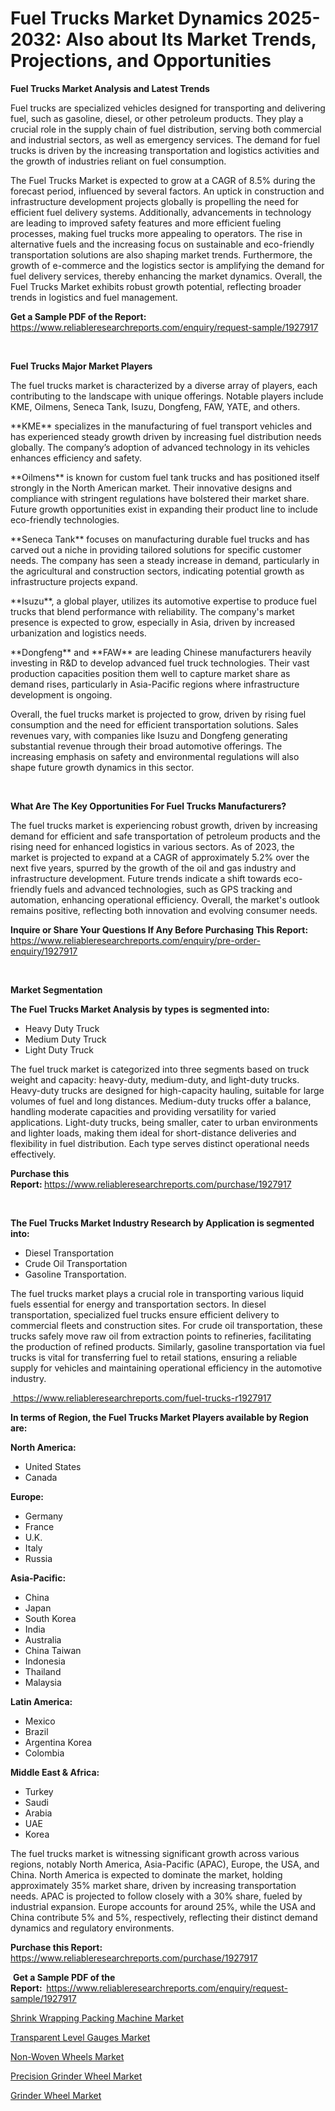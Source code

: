 <p><h1>Fuel Trucks Market Dynamics 2025-2032: Also about Its Market Trends, Projections, and Opportunities</h1></p><p><strong>Fuel Trucks Market Analysis and Latest Trends</strong></p>
<p><p>Fuel trucks are specialized vehicles designed for transporting and delivering fuel, such as gasoline, diesel, or other petroleum products. They play a crucial role in the supply chain of fuel distribution, serving both commercial and industrial sectors, as well as emergency services. The demand for fuel trucks is driven by the increasing transportation and logistics activities and the growth of industries reliant on fuel consumption.</p><p>The Fuel Trucks Market is expected to grow at a CAGR of 8.5% during the forecast period, influenced by several factors. An uptick in construction and infrastructure development projects globally is propelling the need for efficient fuel delivery systems. Additionally, advancements in technology are leading to improved safety features and more efficient fueling processes, making fuel trucks more appealing to operators. The rise in alternative fuels and the increasing focus on sustainable and eco-friendly transportation solutions are also shaping market trends. Furthermore, the growth of e-commerce and the logistics sector is amplifying the demand for fuel delivery services, thereby enhancing the market dynamics. Overall, the Fuel Trucks Market exhibits robust growth potential, reflecting broader trends in logistics and fuel management.</p></p>
<p><strong>Get a Sample PDF of the Report:&nbsp;</strong> <a href="https://www.reliableresearchreports.com/enquiry/request-sample/1927917?utm_campaign=36&utm_medium=2&utm_source=Github&utm_content=ia&utm_term=28032025&utm_id=fuel-trucks">https://www.reliableresearchreports.com/enquiry/request-sample/1927917</a></p>
<p>&nbsp;</p>
<p><strong>Fuel Trucks Major Market Players</strong></p>
<p><p>The fuel trucks market is characterized by a diverse array of players, each contributing to the landscape with unique offerings. Notable players include KME, Oilmens, Seneca Tank, Isuzu, Dongfeng, FAW, YATE, and others.</p><p>**KME** specializes in the manufacturing of fuel transport vehicles and has experienced steady growth driven by increasing fuel distribution needs globally. The company’s adoption of advanced technology in its vehicles enhances efficiency and safety.</p><p>**Oilmens** is known for custom fuel tank trucks and has positioned itself strongly in the North American market. Their innovative designs and compliance with stringent regulations have bolstered their market share. Future growth opportunities exist in expanding their product line to include eco-friendly technologies.</p><p>**Seneca Tank** focuses on manufacturing durable fuel trucks and has carved out a niche in providing tailored solutions for specific customer needs. The company has seen a steady increase in demand, particularly in the agricultural and construction sectors, indicating potential growth as infrastructure projects expand.</p><p>**Isuzu**, a global player, utilizes its automotive expertise to produce fuel trucks that blend performance with reliability. The company's market presence is expected to grow, especially in Asia, driven by increased urbanization and logistics needs.</p><p>**Dongfeng** and **FAW** are leading Chinese manufacturers heavily investing in R&D to develop advanced fuel truck technologies. Their vast production capacities position them well to capture market share as demand rises, particularly in Asia-Pacific regions where infrastructure development is ongoing.</p><p>Overall, the fuel trucks market is projected to grow, driven by rising fuel consumption and the need for efficient transportation solutions. Sales revenues vary, with companies like Isuzu and Dongfeng generating substantial revenue through their broad automotive offerings. The increasing emphasis on safety and environmental regulations will also shape future growth dynamics in this sector.</p></p>
<p>&nbsp;</p>
<p><strong>What Are The Key Opportunities For Fuel Trucks Manufacturers?</strong></p>
<p><p>The fuel trucks market is experiencing robust growth, driven by increasing demand for efficient and safe transportation of petroleum products and the rising need for enhanced logistics in various sectors. As of 2023, the market is projected to expand at a CAGR of approximately 5.2% over the next five years, spurred by the growth of the oil and gas industry and infrastructure development. Future trends indicate a shift towards eco-friendly fuels and advanced technologies, such as GPS tracking and automation, enhancing operational efficiency. Overall, the market's outlook remains positive, reflecting both innovation and evolving consumer needs.</p></p>
<p><strong>Inquire or Share Your Questions If Any Before Purchasing This Report:</strong> <a href="https://www.reliableresearchreports.com/enquiry/pre-order-enquiry/1927917?utm_campaign=36&utm_medium=2&utm_source=Github&utm_content=ia&utm_term=28032025&utm_id=fuel-trucks">https://www.reliableresearchreports.com/enquiry/pre-order-enquiry/1927917</a></p>
<p>&nbsp;</p>
<p><strong>Market Segmentation</strong></p>
<p><strong>The Fuel Trucks Market Analysis by types is segmented into:</strong></p>
<p><ul><li>Heavy Duty Truck</li><li>Medium Duty Truck</li><li>Light Duty Truck</li></ul></p>
<p><p>The fuel truck market is categorized into three segments based on truck weight and capacity: heavy-duty, medium-duty, and light-duty trucks. Heavy-duty trucks are designed for high-capacity hauling, suitable for large volumes of fuel and long distances. Medium-duty trucks offer a balance, handling moderate capacities and providing versatility for varied applications. Light-duty trucks, being smaller, cater to urban environments and lighter loads, making them ideal for short-distance deliveries and flexibility in fuel distribution. Each type serves distinct operational needs effectively.</p></p>
<p><strong>Purchase this Report:&nbsp;</strong><a href="https://www.reliableresearchreports.com/purchase/1927917?utm_campaign=36&utm_medium=2&utm_source=Github&utm_content=ia&utm_term=28032025&utm_id=fuel-trucks">https://www.reliableresearchreports.com/purchase/1927917</a></p>
<p>&nbsp;</p>
<p><strong>The Fuel Trucks Market Industry Research by Application is segmented into:</strong></p>
<p><ul><li>Diesel Transportation</li><li>Crude Oil Transportation</li><li>Gasoline Transportation.</li></ul></p>
<p><p>The fuel trucks market plays a crucial role in transporting various liquid fuels essential for energy and transportation sectors. In diesel transportation, specialized fuel trucks ensure efficient delivery to commercial fleets and construction sites. For crude oil transportation, these trucks safely move raw oil from extraction points to refineries, facilitating the production of refined products. Similarly, gasoline transportation via fuel trucks is vital for transferring fuel to retail stations, ensuring a reliable supply for vehicles and maintaining operational efficiency in the automotive industry.</p></p>
<p><a href="https://www.reliableresearchreports.com/fuel-trucks-r1927917?utm_campaign=36&utm_medium=2&utm_source=Github&utm_content=ia&utm_term=28032025&utm_id=fuel-trucks">&nbsp;https://www.reliableresearchreports.com/fuel-trucks-r1927917</a></p>
<p><strong>In terms of Region, the Fuel Trucks Market Players available by Region are:</strong></p>
<p>
    <p> <strong> North America: </strong>
        <ul>
            <li>United States</li>
            <li>Canada</li>
        </ul>
        </p> 
    <p> <strong> Europe: </strong>
        <ul>
            <li>Germany</li>
            <li>France</li>
            <li>U.K.</li>
            <li>Italy</li>
            <li>Russia</li>
        </ul>
        </p> 
    <p> <strong> Asia-Pacific: </strong>
        <ul>
            <li>China</li>
            <li>Japan</li>
            <li>South Korea</li>
            <li>India</li>
            <li>Australia</li>
            <li>China Taiwan</li>
            <li>Indonesia</li>
            <li>Thailand</li>
            <li>Malaysia</li>
        </ul>
        </p> 
    <p> <strong> Latin America: </strong>
        <ul>
            <li>Mexico</li>
            <li>Brazil</li>
            <li>Argentina Korea</li>
            <li>Colombia</li>
        </ul>
        </p> 
    <p> <strong> Middle East & Africa: </strong>
        <ul>
            <li>Turkey</li>
            <li>Saudi</li>
            <li>Arabia</li>
            <li>UAE</li>
            <li>Korea</li>
        </ul>
    </p>
    </p>
<p><p>The fuel trucks market is witnessing significant growth across various regions, notably North America, Asia-Pacific (APAC), Europe, the USA, and China. North America is expected to dominate the market, holding approximately 35% market share, driven by increasing transportation needs. APAC is projected to follow closely with a 30% share, fueled by industrial expansion. Europe accounts for around 25%, while the USA and China contribute 5% and 5%, respectively, reflecting their distinct demand dynamics and regulatory environments.</p></p>
<p><strong>Purchase this Report: </strong><a href="https://www.reliableresearchreports.com/purchase/1927917?utm_campaign=36&utm_medium=2&utm_source=Github&utm_content=ia&utm_term=28032025&utm_id=fuel-trucks">https://www.reliableresearchreports.com/purchase/1927917</a></p>
<p>&nbsp;<strong>Get a Sample PDF of the Report:&nbsp;&nbsp;</strong><a href="https://www.reliableresearchreports.com/enquiry/request-sample/1927917?utm_campaign=36&utm_medium=2&utm_source=Github&utm_content=ia&utm_term=28032025&utm_id=fuel-trucks">https://www.reliableresearchreports.com/enquiry/request-sample/1927917</a></p>
<p><strong></strong></p>
<p><p><a href="https://github.com/vsiljgestel/Market-Research-Report-List-1/blob/main/shrink-wrapping-packing-machine-market.md?utm_campaign=36&utm_medium=2&utm_source=Github&utm_content=ia&utm_term=28032025&utm_id=fuel-trucks">Shrink Wrapping Packing Machine Market</a></p><p><a href="https://github.com/boudykodumi/Market-Research-Report-List-1/blob/main/transparent-level-gauges-market.md?utm_campaign=36&utm_medium=2&utm_source=Github&utm_content=ia&utm_term=28032025&utm_id=fuel-trucks">Transparent Level Gauges Market</a></p><p><a href="https://github.com/aiamekar/Market-Research-Report-List-1/blob/main/non-woven-wheels-market.md?utm_campaign=36&utm_medium=2&utm_source=Github&utm_content=ia&utm_term=28032025&utm_id=fuel-trucks">Non-Woven Wheels Market</a></p><p><a href="https://github.com/nwokechock6s/Market-Research-Report-List-1/blob/main/precision-grinder-wheel-market.md?utm_campaign=36&utm_medium=2&utm_source=Github&utm_content=ia&utm_term=28032025&utm_id=fuel-trucks">Precision Grinder Wheel Market</a></p><p><a href="https://github.com/ummulmzu/Market-Research-Report-List-1/blob/main/grinder-wheel-market.md?utm_campaign=36&utm_medium=2&utm_source=Github&utm_content=ia&utm_term=28032025&utm_id=fuel-trucks">Grinder Wheel Market</a></p></p>